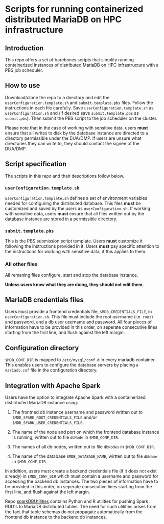 # Scripts for running containerized distributed MariaDB on HPC infrastructure


## Introduction

This repo offers a set of barebones scripts that simplify running 
containerized instances of distributed MariaDB on HPC infrastructure 
with a PBS job scheduler. 


## How to use

Download/clone the repo to a directory and edit the
`userConfiguration.template.sh` and `submit.template.pbs` files. Follow
the instructions in each file carefully. Save
`userConfiguration.template.sh` as `userConfiguration.sh` and (if
desired save `submit.template.pbs` as `submit.pbs`). Then submit the
PBS script to the job scheduler on the cluster.

Please note that in the case of working with sensitive data, users **must** ensure 
that all writes to disk by the database instance are directed to a directory 
permissible under the DUA/DMP. If users are unsure what directories they can 
write to, they should contact the signee of the DUA/DMP.


## Script specification

The scripts in this repo and their descriptions follow below.

### `userConfiguration.template.sh`

`userConfiguration.template.sh` defines a set of environment variables needed for configuring
the distributed database. This files **must** be customized and saved by the users as 
`userConfiguration.sh`. If working with sensitive data, users **must** ensure that all 
files written out by the database instance are stored in a permissible directory. 

### `submit.template.pbs`

This is the PBS submission script template. Users **must** customize it following
the instructions provided in it. Users **must** pay specific attention to the 
instructions for working with sensitive data, if this applies to them.

### All other files

All remaning files configure, start and stop the database instance. 

**Unless users know what they are doing, they should not edit them.**


## MariaDB credentials files

Users must provide a frontend credentials file, `$MDB_CREDENTIALS_FILE`, in 
`userConfiguration.sh`. This file must include the root username (i.e. `root`) and password, 
and a db user username and password. All four pieces of information have to be
provided in this order, on seperate consecutive lines starting from the first line, 
and flush against the left margin.


## Configuration directory

`$MDB_CONF_DIR` is mapped to `/etc/mysql/conf.d` in every mariadb container. This 
enables users to configure the database servers by placing a `mariadb.cnf` 
file in the configuration directory.


## Integration with Apache Spark

Users have the option to integrate Apache Spark with a containerized
distiributed MariaDB instance using:

1. The frontned db instance username and password written out to 
`$MDB_SPARK_ROOT_CREDENTIALS_FILE` and/or `$MDB_SPARK_USER_CREDENTIALS_FILE`.

2. The name of the node and port on which the frontend database instance is 
running, written out to file `dbNode` in `$MDB_CONF_DIR`.

3. The names of all db nodes, written out to file `dbNodes` in `$MDB_CONF_DIR`. 

4. The name of the database `$MDB_DATABASE_NAME`, wirtten out to file `dbName` in 
 `$MDB_CONF_DIR`.
 
In addition, users must create a backend credentials file (if it does not exist 
already) in `$MDB_CONF_DIR` which must contain a username and password for
accessing the backend db instances. The two pieces of information have
to be provided in this order, on seperate consecutive lines starting
from the first line, and flush against the left margin.

Repo [sparkDBUtilities](https://github.com/goshevs/sparkDBUtilities)
contains Python and R utilities for pushing Spark RDD's to MariaDB
distributed tables. The need for such utilities arises from the fact that
table schemas do not propagate automatically from the frontend db instance 
to the backend db instances. 


